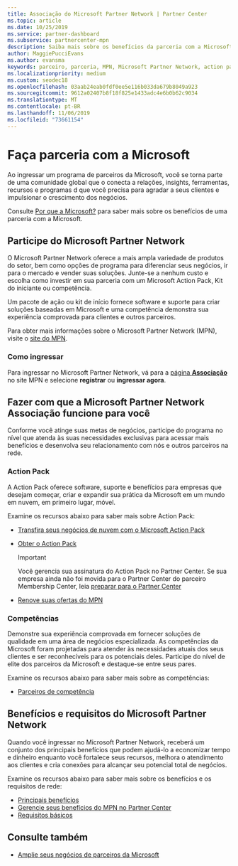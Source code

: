 ```yaml
---
title: Associação do Microsoft Partner Network | Partner Center
ms.topic: article
ms.date: 10/25/2019
ms.service: partner-dashboard
ms.subservice: partnercenter-mpn
description: Saiba mais sobre os benefícios da parceria com a Microsoft. O Microsoft Partner Network oferece a mais ampla variedade de produtos do setor, bem como opções de programa para diferenciar seus negócios, ir para o mercado e vender suas soluções.
author: MaggiePucciEvans
ms.author: evansma
keywords: parceiro, parceria, MPN, Microsoft Partner Network, action pack, MAPS, assinatura do action pack, benefícios, benefícios do MPN, associação, silver, gold, competências
ms.localizationpriority: medium
ms.custom: seodec18
ms.openlocfilehash: 03aab24eab0fdf0ee5e116b033da679b8049a923
ms.sourcegitcommit: 9612a02407b8f18f825e1433adc4e6b0b62c9034
ms.translationtype: MT
ms.contentlocale: pt-BR
ms.lasthandoff: 11/06/2019
ms.locfileid: "73661154"
---
```

# <a name="partner-with-microsoft"></a>Faça parceria com a Microsoft

Ao ingressar um programa de parceiros da Microsoft, você se torna parte de uma comunidade global que o conecta a relações, insights, ferramentas, recursos e programas d que você precisa para agradar a seus clientes e impulsionar o crescimento dos negócios.

Consulte [Por que a Microsoft?](https://partner.microsoft.com/business-opportunities/why-microsoft) para saber mais sobre os benefícios de uma parceria com a Microsoft. 

## <a name="join-the-microsoft-partner-network"></a>Participe do Microsoft Partner Network

<!-- 12/5/18 The content below was copied and pasted directly from the Membership page of the MPN site (https://partner.microsoft.com/membership)-->

O Microsoft Partner Network oferece a mais ampla variedade de produtos do setor, bem como opções de programa para diferenciar seus negócios, ir para o mercado e vender suas soluções. Junte-se a nenhum custo e escolha como investir em sua parceria com um Microsoft Action Pack, Kit do iniciante ou competência.

Um pacote de ação ou kit de início fornece software e suporte para criar soluções baseadas em Microsoft e uma competência demonstra sua experiência comprovada para clientes e outros parceiros.

Para obter mais informações sobre o Microsoft Partner Network (MPN), visite o [site do MPN](https://partner.microsoft.com/commercial).

### <a name="how-to-join"></a>Como ingressar

Para ingressar no Microsoft Partner Network, vá para a [página **Associação** ](https://partner.microsoft.com/membership) no site MPN e selecione **registrar** ou **ingressar agora**.

## <a name="make-the-microsoft-partner-network-membership-work-for-you"></a>Fazer com que a Microsoft Partner Network Associação funcione para você

<!-- 10/25/2019 The content below content from the Membership pages of the MPN site (https://partner.microsoft.com/membership) and additional updated content.-->

Conforme você atinge suas metas de negócios, participe do programa no nível que atenda às suas necessidades exclusivas para acessar mais benefícios e desenvolva seu relacionamento com nós e outros parceiros na rede.

### <a name="action-pack"></a>Action Pack

A Action Pack oferece software, suporte e benefícios para empresas que desejam começar, criar e expandir sua prática da Microsoft em um mundo em nuvem, em primeiro lugar, móvel. 

Examine os recursos abaixo para saber mais sobre Action Pack:

- [Transfira seus negócios de nuvem com o Microsoft Action Pack](https://partner.microsoft.com/membership/action-pack)

- [Obter o Action Pack](mpn-get-action-pack.md)
  
    >[!IMPORTANT]
    >Você gerencia sua assinatura do Action Pack no Partner Center. Se sua empresa ainda não foi movida para o Partner Center do parceiro Membership Center, leia [preparar para o Partner Center](prepare-pmc-pc-migration.md)  

- [Renove suas ofertas do MPN](renew-mpn-offers.md)

### <a name="competencies"></a>Competências

Demonstre sua experiência comprovada em fornecer soluções de qualidade em uma área de negócios especializada. As competências da Microsoft foram projetadas para atender às necessidades atuais dos seus clientes e ser reconhecíveis para os potenciais deles. Participe do nível de elite dos parceiros da Microsoft e destaque-se entre seus pares.

Examine os recursos abaixo para saber mais sobre as competências:

- [Parceiros de competência](https://partner.microsoft.com/membership/competencies)

## <a name="microsoft-partner-network-benefits-and-requirements"></a>Benefícios e requisitos do Microsoft Partner Network

Quando você ingressar no Microsoft Partner Network, receberá um conjunto dos principais benefícios que podem ajudá-lo a economizar tempo e dinheiro enquanto você fortalece seus recursos, melhora o atendimento aos clientes e cria conexões para alcançar seu potencial total de negócios.

Examine os recursos abaixo para saber mais sobre os benefícios e os requisitos de rede:

- [Principais benefícios](https://partner.microsoft.com/membership/core-benefits#simple-tab-content-1)
- [Gerencie seus benefícios do MPN no Partner Center](manage-your-partner-network-benefits.md)
- [Requisitos básicos](https://partner.microsoft.com/membership/core-benefits#simple-tab-content-2)

## <a name="see-also"></a>Consulte também
- [Amplie seus negócios de parceiros da Microsoft](grow-your-business.md)
